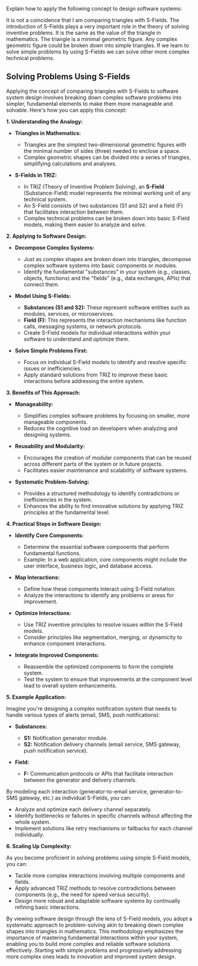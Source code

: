 Explain how to apply the following concept to design software systems:

It is not a coincidence that I am comparing triangles with S-Fields. The introduction of S-Fields plays a very important role in the theory of solving inventive problems. It is the same as the value of the triangle in mathematics. The triangle is a minimal geometric figure. Any complex geometric figure could be broken down into simple triangles. If we learn to solve simple problems by using S-Fields we can solve other more complex technical problems.

## Solving Problems Using S-Fields

Applying the concept of comparing triangles with S-Fields to software system design involves breaking down complex software problems into simpler, fundamental elements to make them more manageable and solvable. Here's how you can apply this concept:

**1. Understanding the Analogy:**

- **Triangles in Mathematics:**
  - Triangles are the simplest two-dimensional geometric figures with the minimal number of sides (three) needed to enclose a space.
  - Complex geometric shapes can be divided into a series of triangles, simplifying calculations and analyses.

- **S-Fields in TRIZ:**
  - In TRIZ (Theory of Inventive Problem Solving), an **S-Field** (Substance-Field) model represents the minimal working unit of any technical system.
  - An S-Field consists of two substances (S1 and S2) and a field (F) that facilitates interaction between them.
  - Complex technical problems can be broken down into basic S-Field models, making them easier to analyze and solve.

**2. Applying to Software Design:**

- **Decompose Complex Systems:**
  - Just as complex shapes are broken down into triangles, decompose complex software systems into basic components or modules.
  - Identify the fundamental "substances" in your system (e.g., classes, objects, functions) and the "fields" (e.g., data exchanges, APIs) that connect them.

- **Model Using S-Fields:**
  - **Substances (S1 and S2):** These represent software entities such as modules, services, or microservices.
  - **Field (F):** This represents the interaction mechanisms like function calls, messaging systems, or network protocols.
  - Create S-Field models for individual interactions within your software to understand and optimize them.

- **Solve Simple Problems First:**
  - Focus on individual S-Field models to identify and resolve specific issues or inefficiencies.
  - Apply standard solutions from TRIZ to improve these basic interactions before addressing the entire system.

**3. Benefits of This Approach:**

- **Manageability:**
  - Simplifies complex software problems by focusing on smaller, more manageable components.
  - Reduces the cognitive load on developers when analyzing and designing systems.

- **Reusability and Modularity:**
  - Encourages the creation of modular components that can be reused across different parts of the system or in future projects.
  - Facilitates easier maintenance and scalability of software systems.

- **Systematic Problem-Solving:**
  - Provides a structured methodology to identify contradictions or inefficiencies in the system.
  - Enhances the ability to find innovative solutions by applying TRIZ principles at the fundamental level.

**4. Practical Steps in Software Design:**

- **Identify Core Components:**
  - Determine the essential software components that perform fundamental functions.
  - Example: In a web application, core components might include the user interface, business logic, and database access.

- **Map Interactions:**
  - Define how these components interact using S-Field notation.
  - Analyze the interactions to identify any problems or areas for improvement.

- **Optimize Interactions:**
  - Use TRIZ inventive principles to resolve issues within the S-Field models.
  - Consider principles like segmentation, merging, or dynamicity to enhance component interactions.

- **Integrate Improved Components:**
  - Reassemble the optimized components to form the complete system.
  - Test the system to ensure that improvements at the component level lead to overall system enhancements.

**5. Example Application:**

Imagine you're designing a complex notification system that needs to handle various types of alerts (email, SMS, push notifications):

- **Substances:**
  - **S1:** Notification generator module.
  - **S2:** Notification delivery channels (email service, SMS gateway, push notification service).

- **Field:**
  - **F:** Communication protocols or APIs that facilitate interaction between the generator and delivery channels.

By modeling each interaction (generator-to-email service, generator-to-SMS gateway, etc.) as individual S-Fields, you can:

- Analyze and optimize each delivery channel separately.
- Identify bottlenecks or failures in specific channels without affecting the whole system.
- Implement solutions like retry mechanisms or fallbacks for each channel individually.

**6. Scaling Up Complexity:**

As you become proficient in solving problems using simple S-Field models, you can:

- Tackle more complex interactions involving multiple components and fields.
- Apply advanced TRIZ methods to resolve contradictions between components (e.g., the need for speed versus security).
- Design more robust and adaptable software systems by continually refining basic interactions.

By viewing software design through the lens of S-Field models, you adopt a systematic approach to problem-solving akin to breaking down complex shapes into triangles in mathematics. This methodology emphasizes the importance of mastering fundamental interactions within your system, enabling you to build more complex and reliable software solutions effectively. Starting with simple problems and progressively addressing more complex ones leads to innovation and improved system design.
